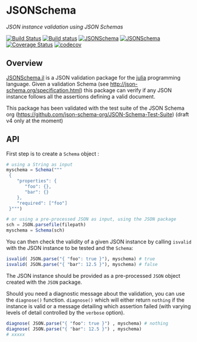 # JSONSchema

_JSON instance validation using JSON Schemas_

[![Build Status](https://travis-ci.org/fredo-dedup/JSONSchema.jl.svg?branch=master)](https://travis-ci.org/fredo-dedup/JSONSchema.jl)
[![Build status](https://ci.appveyor.com/api/projects/status/e6ea72l7sbll1via/branch/master?svg=true)](https://ci.appveyor.com/project/fredo-dedup/jsonschema/branch/master)
[![JSONSchema](http://pkg.julialang.org/badges/JSONSchema_0.7.svg)](http://pkg.julialang.org/?pkg=JSONSchema&ver=0.7)
[![JSONSchema](http://pkg.julialang.org/badges/JSONSchema_1.0.svg)](http://pkg.julialang.org/?pkg=JSONSchema&ver=1.0)
[![Coverage Status](https://coveralls.io/repos/github/fredo-dedup/JSONSchema/badge.svg?branch=master)](https://coveralls.io/github/fredo-dedup/JSONSchema?branch=master)
[![codecov](https://codecov.io/gh/fredo-dedup/JSONSchema.jl/branch/master/graph/badge.svg)](https://codecov.io/gh/fredo-dedup/JSONSchema.jl)

## Overview

[JSONSchema.jl](https://github.com/fredo-dedup/JSONSchema.jl) is a JSON validation package for the [julia](https://julialang.org/) programming language. Given a validation Schema (see http://json-schema.org/specification.html) this package can verify if any JSON instance follows all the assertions defining a valid document.

This package has been validated with the test suite of the JSON Schema org (https://github.com/json-schema-org/JSON-Schema-Test-Suite) (draft v4 only at the moment)


## API

First step is to create a `Schema` object :
```julia
# using a String as input
myschema = Schema("""
 {
    "properties": {
       "foo": {},
       "bar": {}
    },
    "required": ["foo"]
 }""")  

# or using a pre-processed JSON as input, using the JSON package
sch = JSON.parsefile(filepath)
myschema = Schema(sch)
```

You can then check the validity of a given JSON instance by calling `isvalid`
with the JSON instance to be tested and the `Schema`:
```julia
isvalid( JSON.parse("{ "foo": true }"), myschema) # true
isvalid( JSON.parse("{ "bar": 12.5 }"), myschema) # false
```
The JSON instance should be provided as a pre-processed `JSON` object created
with the `JSON` package.


Should you need a diagnostic message about the validation, you can use the
`diagnose()` function. `diagnose()` which will either return `nothing` if the instance is
valid or a message detailing which assertion failed (with varying levels
of detail controlled by the `verbose` option).
```julia
diagnose( JSON.parse("{ "foo": true }") , myschema) # nothing
diagnose( JSON.parse("{ "bar": 12.5 }") , myschema)
# xxxxx
```
